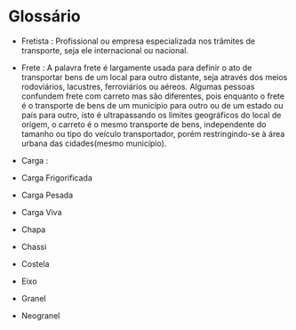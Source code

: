 # Glossário

- Fretista :  Profissional ou empresa especializada nos trâmites de transporte, seja ele internacional ou nacional.
 
- Frete : A palavra frete é largamente usada para definir o ato de transportar bens de um local para outro distante,
seja através dos meios rodoviários, lacustres, ferroviários ou aéreos.
Algumas pessoas confundem frete com carreto mas são diferentes, pois enquanto o frete é o 
transporte de bens de um município para outro ou de um estado ou país para outro,
isto é ultrapassando os limites geográficos do local de origem, o carreto é o mesmo transporte de bens,
independente do tamanho ou tipo do veículo transportador, porém restringindo-se à área urbana das cidades(mesmo município).

- Carga :

- Carga Frigorificada

- Carga Pesada

- Carga Viva

- Chapa

- Chassi

- Costela

- Eixo

- Granel

- Neogranel
